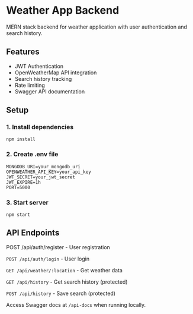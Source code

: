 # Weather App Backend

MERN stack backend for weather application with user authentication and search history.

## Features
- JWT Authentication
- OpenWeatherMap API integration
- Search history tracking
- Rate limiting
- Swagger API documentation

## Setup

### 1. Install dependencies

```npm install```

### 2. Create .env file

```
MONGODB_URI=your_mongodb_uri
OPENWEATHER_API_KEY=your_api_key
JWT_SECRET=your_jwt_secret
JWT_EXPIRE=1h
PORT=5000
```
### 3. Start server

```npm start```
## API Endpoints
POST /api/auth/register - User registration

```POST /api/auth/login``` - User login

```GET /api/weather/:location``` - Get weather data

```GET /api/history``` - Get search history (protected)

```POST /api/history``` - Save search (protected)

Access Swagger docs at ```/api-docs``` when running locally.
